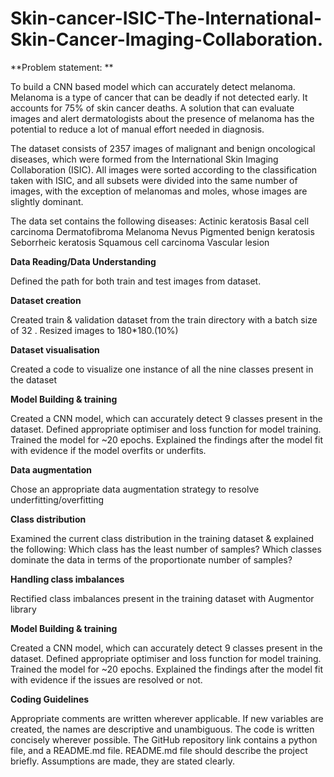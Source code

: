 # Skin-cancer-ISIC-The-International-Skin-Cancer-Imaging-Collaboration.

**Problem statement: **

To build a CNN based model which can accurately detect melanoma. Melanoma is a type of cancer that can be deadly if not detected early. It accounts for 75% of skin cancer deaths. A solution that can evaluate images and alert dermatologists about the presence of melanoma has the potential to reduce a lot of manual effort needed in diagnosis.

The dataset consists of 2357 images of malignant and benign oncological diseases, which were formed from the International Skin Imaging Collaboration (ISIC). All images were sorted according to the classification taken with ISIC, and all subsets were divided into the same number of images, with the exception of melanomas and moles, whose images are slightly dominant.

The data set contains the following diseases:
Actinic keratosis
Basal cell carcinoma
Dermatofibroma
Melanoma
Nevus
Pigmented benign keratosis
Seborrheic keratosis
Squamous cell carcinoma
Vascular lesion

**Data Reading/Data Understanding**

Defined the path for both train and test images from dataset.

**Dataset creation**

Created train & validation dataset from the train directory with a batch size of 32 .
Resized images to 180*180.(10%)

**Dataset visualisation**

Created a code to visualize one instance of all the nine classes present in the dataset 

**Model Building & training**

Created a CNN model, which can accurately detect 9 classes present in the dataset.
Defined appropriate optimiser and loss function for model training.
Trained the model for ~20 epochs.
Explained the findings after the model fit with evidence if the model overfits or underfits.

**Data augmentation**

Chose an appropriate data augmentation strategy to resolve underfitting/overfitting 

**Class distribution**

Examined the current class distribution in the training dataset & explained the following:
Which class has the least number of samples?
Which classes dominate the data in terms of the proportionate number of samples?

**Handling class imbalances**

Rectified class imbalances present in the training dataset with Augmentor library

**Model Building & training**

Created a CNN model, which can accurately detect 9 classes present in the dataset.
Defined appropriate optimiser and loss function for model training.
Trained the model for ~20 epochs.
Explained the findings after the model fit with evidence if the issues are resolved or not.

**Coding Guidelines**

Appropriate comments are written wherever applicable.
If new variables are created, the names are descriptive and unambiguous.
The code is written concisely wherever possible.
The GitHub repository link contains a python file, and a README.md file. README.md file should describe the project briefly.
Assumptions are made, they are stated clearly.
